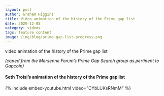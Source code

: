 ```yaml
---
layout: post
author: Graham Higgins
title: Video animation of the history of the Prime gap list
date: 2020-12-05
category: videos
tags: feature content
image: /img/blog/prime-gap-list-progress.png
---
```



video animation of the history of the Prime gap list

*(coped from the Mersenne Forum’s Prime Gap Search group as pertinent to Gapcoin)*


#### Seth Troisi’s animation of the history of the Prime gap list





{% include embed-youtube.html video="CYbLUKsRNmM" %}
